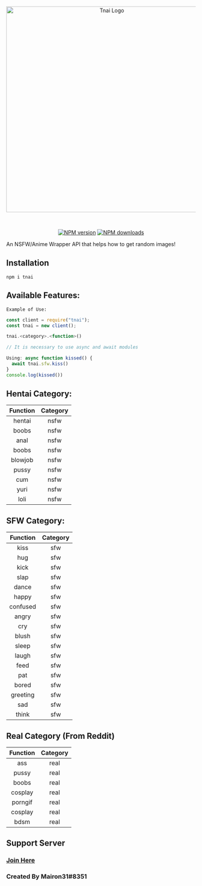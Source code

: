 <div align="center">
  <br />
  <p>
    <a href="https://discord.gg/2BQMYyV"><img src="https://cdn.discordapp.com/attachments/702047402328195152/732285388063899668/b75c04ba-ba8f-4057-93c0-9322f33526cf2F20200425_115122.png" width="546" alt="Tnai Logo" /></a>  </p>
  <br />
  <p>
    <a href="https://www.npmjs.com/package/tnai"><img src="https://img.shields.io/npm/v/tnai.svg?maxAge=3600" alt="NPM version" /></a>
    <a href="https://www.npmjs.com/package/tnai"><img src="https://img.shields.io/npm/dt/tnai.svg?maxAge=3600" alt="NPM downloads" /></a>
  </p>
</div>
An NSFW/Anime Wrapper API that helps how to get random images!


## Installation
``npm i tnai``

## Available Features:
`Example of Use:`
```javascript 
const client = require("tnai");
const tnai = new client();

tnai.<category>.<function>()

// It is necessary to use async and await modules

Using: async function kissed() {
  await tnai.sfw.kiss()  
}
console.log(kissed())
```
## Hentai Category:

|Function|Category|
|:--:|:--:|
|hentai|nsfw|
|boobs|nsfw|
|anal|nsfw|
|boobs|nsfw|
|blowjob|nsfw|
|pussy|nsfw|
|cum|nsfw|
|yuri|nsfw|
|loli|nsfw|

## SFW Category:
|Function|Category|
|:--:|:--:|
|kiss|sfw|
|hug|sfw|
|kick|sfw|
|slap|sfw|
|dance|sfw|
|happy|sfw|
|confused|sfw|
|angry|sfw|
|cry|sfw|
|blush|sfw|
|sleep|sfw|
|laugh|sfw|
|feed|sfw|
|pat|sfw|
|bored|sfw|
|greeting|sfw|
|sad|sfw|
|think|sfw|

## Real Category (From Reddit)
|Function|Category|
|:---:|:---:|
|ass|real|
|pussy|real|
|boobs|real|
|cosplay|real|
|porngif|real|
|cosplay|real|
|bdsm|real|

## Support Server 
### [Join Here](https://discord.gg/2BQMYyV)

### Created By Mairon31#8351